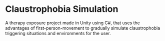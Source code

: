 # Claustrophobia Simulation
A therapy exposure project made in Unity using C#, that uses the advantages of first-person-movement to gradually simulate claustrophobia triggering situations and environments for the user.

